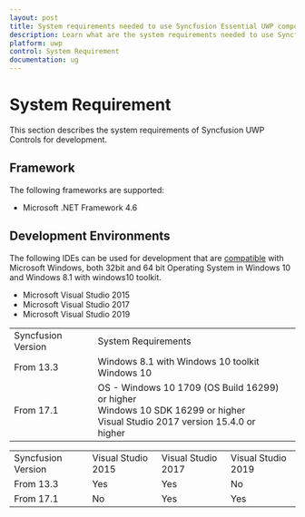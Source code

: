 ```yaml
---
layout: post
title: System requirements needed to use Syncfusion Essential UWP components
description: Learn what are the system requirements needed to use Syncfusion Essential UWP components
platform: uwp
control: System Requirement
documentation: ug
---
```


# System Requirement

This section describes the system requirements of Syncfusion UWP Controls for development.

## Framework

The following frameworks are supported:

* Microsoft .NET Framework 4.6

## Development Environments

The following IDEs can be used for development that are [compatible](https://www.visualstudio.com/en-us/products/visual-studio-2015-compatibility-vs.aspx) with Microsoft Windows, both 32bit and 64 bit Operating System in Windows 10 and Windows 8.1 with windows10 toolkit.

* Microsoft Visual Studio 2015
* Microsoft Visual Studio 2017
* Microsoft Visual Studio 2019

<table>
<tr>
<td>
Syncfusion Version</td><td>
System Requirements</td></tr>
<tr>
<td>
From 13.3</td><td>
Windows 8.1 with Windows 10 toolkit<br/>
Windows 10</td><td>
</td></tr>
<tr>
<td>
From 17.1</td><td>
OS - Windows 10 1709 (OS Build 16299) or higher<br/>
Windows 10 SDK 16299 or higher<br/>
Visual Studio 2017 version 15.4.0 or higher</td><td>
</td></tr>
</table>

<table>
<tr>
<td>
Syncfusion Version</td><td>
Visual Studio 2015</td><td>
Visual Studio 2017</td><td>
Visual Studio 2019</td></tr>
<tr>
<td>
From 13.3</td><td>
Yes</td><td>
Yes</td><td>
No</td></tr>
<tr>
<tr>
<td>
From 17.1</td><td>
No</td><td>
Yes</td><td>
Yes</td></tr>
</table>